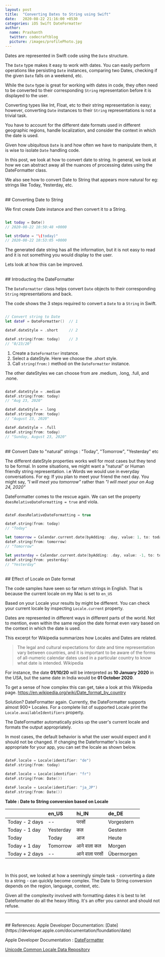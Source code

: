 ```yaml
---
layout: post
title:  "Converting Dates to String using Swift"
date:   2020-08-22 21:16:00 +0530
categories: iOS Swift DateFormatter 
author:
  name: Prashanth 
  twitter: codecraftblog 
  picture: /images/profilePhoto.jpg
---
```


Dates are represented in Swift code using the `Date` structure. 

The `Date` type makes it easy to work with dates. You can easily perform operations like persisting `Date` instances, comparing two Dates, checking if the given `Date` falls on a weekend, etc.

While the `Date` type is great for working with dates in code, they often need to be converted to their corresponding `String` representation before it is displayed to the user.

Converting types like Int, Float, etc to their string representation is easy; however, converting `Date` instances to their `String` representations is not a trivial task.

You have to account for the different date formats used in different geographic regions, handle localization, and consider the context in which the date is used.

Given how ubiquitous `Date` is and how often we have to manipulate them, it is wise to isolate `Date` handling code.

In this post, we look at how to convert date to string. In general, we look at how we can abstract away all the nuances of processing dates using the DateFormatter class. 

We also see how to convert Date to String that appears more natural for eg: strings like Today, Yesterday, etc.

<!--more-->

<br>
## Converting Date to String  

We first create Date instance and then convert it to a String. 

```swift

let today = Date() 
// 2020-08-22 10:50:48 +0000

let strDate = "\(today)"
// 2020-08-22 10:53:05 +0000

```

The generated date string has all the information, but it is not easy to read and it is not something you would display to the user.

Lets look at how this can be improved.

<br>
## Introducting the DateFormatter 

The `DateFormatter` class helps convert `Date` objects to their corresponding `String` representations and back.

The code shows the 3 steps required to convert a `Date` to a `String` in Swift.

```swift

// Convert string to Date
let dateF = DateFormatter()  // 1

dateF.dateStyle = .short     // 2 

dateF.string(from: today)    // 3 
// "8/23/20"

```

1. Create a `DateFormatter` instance.
2. Select a dateStyle. Here we choose the .short style. 
3. Call `string(from:)` method on the `DateFormatter` instance.

The other dateStyles we can choose from are .medium, .long, .full, and .none. 

```swift

dateF.dateStyle = .medium
dateF.string(from: today)
// "Aug 23, 2020"

dateF.dateStyle = .long
dateF.string(from: today)
// "August 23, 2020"

dateF.dateStyle = .full
dateF.string(from: today)
// "Sunday, August 23, 2020"

```

<br>
## Convert Date to "natural" strings : "Today", "Tomorrow", "Yesterday" etc

The different dateStyle properties works well for most cases but they tend to be formal. In some situations, we might want a "natural" or Human friendly string representation. i.e Words we would use in everyday conversations.
For eg: If you plan to meet your friend the next day. You might say, *"I will meet you tomorrow"* rather than *"I will meet your on Aug 24, 2020"*

DateFormatter comes to the rescue again. We can set the property `doesRelativeDateFormatting = true` and viola.

```swift

dateF.doesRelativeDateFormatting = true

dateF.string(from: today)
// "Today" 

let tomorrow = Calendar.current.date(byAdding: .day, value: 1, to: today)!
dateF.string(from: tomorrow)  
// "Tomorrow" 

let yesterday = Calendar.current.date(byAdding: .day, value: -1, to: today)!
dateF.string(from: yesterday)  
// "Yesterday" 

```

<br>
## Effect of Locale on Date format

The code samples have seen so far return strings in English. That is because the current locale on my Mac is set to `en_US` 

Based on your Locale your results by might be different. You can check your current locale by inspecting `Locale.current` property.

Dates are represented in different ways in different parts of the world. Not to mention, even within the same region the date format even vary based on the context in which the date is used. 

This excerpt for Wikipedia summarizes how Locales and Dates are related. 

>The legal and cultural expectations for date and time representation vary between countries, and it is important to be aware of the forms of all-numeric calendar dates used in a particular country to know what date is intended.
> Wikipedia 

For instance, the date **01/10/20** will be interpreted as **10 January 2020** in the USA, but the same date in India would be **01 October 2020**.

To get a sense of how complex this can get, take a look at this Wikipedia page. https://en.wikipedia.org/wiki/Date_format_by_country

Solution? DateFormatter again. Currently, the DateFormatter supports almost 900+ Locales. 
For a complete list of supported Locale print the `Locale.availableIdentifiers` property.

The DateFormatter automatically picks up the user's current locale and formats the output appropriately. 

In most cases, the default behavior is what the user would expect and it should not be changed. 
If changing the Dateformatter's locale is appropriate for your app, you can set the locale as shown below. 

```swift

dateF.locale = Locale(identifier: "de")
dateF.string(from: today)

dateF.locale = Locale(identifier: "fr")
dateF.string(from: Date())

dateF.locale = Locale(identifier: "ja_JP")
dateF.string(from: Date())

```

**Table : Date to String conversion based on Locale**

| | en_US| hi_IN| de_DE
| ------------- |:-------------|:-----|:-----|
| Today - 2 days | -- |परसों | Vorgestern|
| Today - 1 day | Yesterday | कल | Gestern|
| Today | Today | आज | Heute|
| Today + 1 day  | Tomorrow | आने वाला कल | Morgen | 
| Today + 2 days | -- | आने वाला परसों | Übermorgen |

<br>

In this post, we looked at how a seemingly simple task - converting a date to a string - can quickly become complex.
The Date to String conversion depends on the region, language, context, etc.

Given all the complexity involved with formatting dates it is best to let Dateformatter do all the heavy lifting.
It's an offer you cannot and should not refuse. 

----
<br>
## References:
Apple Developer Documentation: [Date](https://developer.apple.com/documentation/foundation/date)

Apple Developer Documentation : [DateFormatter](https://developer.apple.com/documentation/foundation/dateformatter)

[Unicode Common Locale Data Repository](http://cldr.unicode.org/translation/date-time-1/date-time-patterns)

